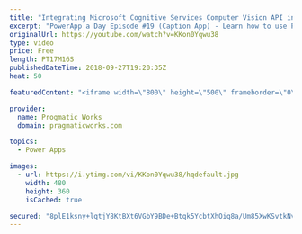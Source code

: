 ```yaml
---
title: "Integrating Microsoft Cognitive Services Computer Vision API into PowerApps"
excerpt: "PowerApp a Day Episode #19 (Caption App) - Learn how to use PowerApps and Microsoft Cognitive Services Computer Vision to automatically create captions on your images you upload.  Power App Training: https://pragmaticworks.com/Training/On-Demand-Training/Introduction-to-Powerapps  OnChange of the Photo:"
originalUrl: https://youtube.com/watch?v=KKon0Yqwu38
type: video
price: Free
length: PT17M16S
publishedDateTime: 2018-09-27T19:20:35Z
heat: 50

featuredContent: "<iframe width=\"800\" height=\"500\" frameborder=\"0\" src=\"https://www.youtube.com/embed/KKon0Yqwu38\" allow=\"accelerometer; autoplay; encrypted-media; gyroscope; picture-in-picture\" allowfullscreen></iframe>"

provider:
  name: Progmatic Works
  domain: pragmaticworks.com

topics:
  - Power Apps

images:
  - url: https://i.ytimg.com/vi/KKon0Yqwu38/hqdefault.jpg
    width: 480
    height: 360
    isCached: true

secured: "8plE1ksny+lqtjY8KtBXt6VGbY9BDe+Btqk5YcbtXhOiq8a/Um85XwKSvtkNvUhcLXRzpgS+YjvMimdwFMvp3FUZxzt7tVcEmrYP0kISmbmA0nxTK6BhHf5fez2HTkBP9QU539NR08YXx91fqoCMPHCz1XVTZCtPDnEn1FkZQ51MecR/bEHSn0RwqVJrUSXUS1awu+GWVSj9aoiiuiaQvhWjbxpDRp87tTvoP2+nhjdgPzR9WlTHRhxH/Sh7J9o4JZF8ZAqbftVe358Fz5h1/gXIa115eu09BgK/aVUIXz1KpsDTpi9BTTha0M7QWPxkY2ccPSjargpw+nEgvddNQgyeLni4fQwr1KqP4J1ikIMC49UyJz0aEvlvhfmF4ZHE9ci8qLlsNwu+4gprn6Slhsl3vbS+gQt1YhpsP1TC9Ok=;wwm9rnyjSxYntLQyEXIz+Q=="
---
```


